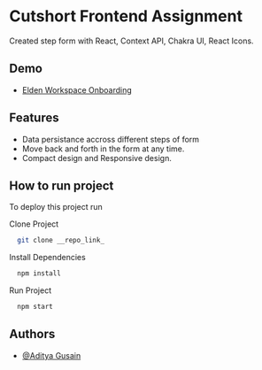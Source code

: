 # Cutshort Frontend Assignment

Created step form with React, Context API, Chakra UI, React Icons.

## Demo

- [Elden Workspace Onboarding](https://www.eldenworkspace.netlify.com)

## Features

- Data persistance accross different steps of form
- Move back and forth in the form at any time.
- Compact design and Responsive design.

## How to run project

To deploy this project run

Clone Project

```bash
  git clone __repo_link_
```

Install Dependencies

```bash
  npm install
```

Run Project

```bash
  npm start
```

## Authors

- [@Aditya Gusain](https://www.github.com/aditya12gusain)
